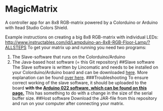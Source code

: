 # MagicMatrix
A controller app for an 8x8 RGB-matrix powered by a Colorduino or Arduino with Itead Studio Colors Shield.

Example instructions on creating a big 8x8 RGB-matrix with individual LEDs: http://www.instructables.com/id/Lampduino-an-8x8-RGB-Floor-Lamp/?ALLSTEPS
To get your matrix up and running you need two programs: 
1. The Slave-software that runs on the Colorduino/Arduino
2. The Java-based host software (= this Git repository)
##Slave software
The Slave software is written by Lincomatic and needs to be installed on your Colorduino/Arduino board and can be downloaded [here](http://www.instructables.com/files/orig/F73/WPXO/GLJUVVD1/F73WPXOGLJUVVD1.zip). More explanation can be found [over here](http://www.instructables.com/id/Lampduino-an-8x8-RGB-Floor-Lamp/?ALLSTEPS#step17).
###Troubleshooting
To ensure correct working of the slave software, it should be uploaded to the board **with the [Arduino 022 software, which can be found on this page.](https://www.arduino.cc/en/Main/OldSoftwareReleases)** This has something to do with a change in the size of the serial buffer size. 
##Host software
Download the JAR-file from this repository and run on your computer after connecting your matrix.
